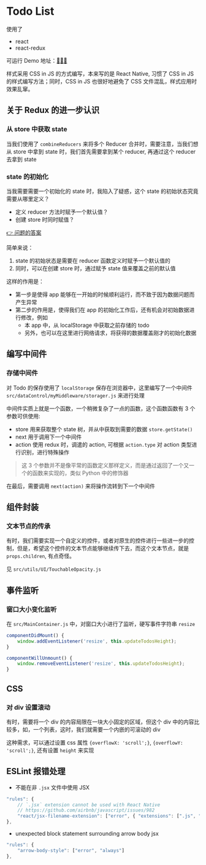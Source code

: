 # Todo List

使用了

- react
- react-redux

可运行 Demo 地址：[🔗🔗🔗](https://monsoir.github.io/React-TodoList/)

样式采用 CSS in JS 的方式编写，本来写的是 React Native, 习惯了 CSS in JS 的样式编写方法；同时，CSS in JS 也很好地避免了 CSS 文件混乱，样式应用时效果乱窜。

## 关于 Redux 的进一步认识

### 从 store 中获取 state

当我们使用了 `combineReducers` 来将多个 Reducer 合并时，需要注意，当我们想从 store 中拿到 state 时，我们首先需要拿到某个 reducer, 再通过这个 reducer 去拿到 state

### state 的初始化

当我需要需要一个初始化的 state 时，我陷入了疑惑，这个 state 的初始状态究竟需要从哪里定义？

- 定义 reducer 方法时赋予一个默认值？
- 创建 store 时同时赋值？

[👉 问题的答案](https://stackoverflow.com/questions/33749759/read-stores-initial-state-in-redux-reducer/33791942#33791942)

简单来说：

1. state 的初始状态是需要在 reducer 函数定义时赋予一个默认值的
2. 同时，可以在创建 store 时，通过赋予 state 值来覆盖之前的默认值

这样的作用是：

- 第一步是使得 app 能够在一开始的时候顺利运行，而不致于因为数据问题而产生异常
- 第二步的作用是，使得我们在 app 的初始化工作后，还有机会对初始数据进行修改，例如
    - 本 app 中，从 localStorage 中获取之前存储的 todo
    - 另外，也可以在这里进行网络请求，将获得的数据覆盖刚才的初始化数据

## 编写中间件

### 存储中间件

对 Todo 的保存使用了 `localStorage` 保存在浏览器中，这里编写了一个中间件 `src/dataControl/myMiddleware/storager.js` 来进行处理

中间件实质上就是一个函数，一个稍微复杂了一点的函数，这个函数函数有 3 个参数可供使用:

- store 用来获取整个 state 树，并从中获取到需要的数据 `store.getState()`
- next 用于调用下一个中间件
- action 使用 redux 时，调遣的 action, 可根据 `action.type` 对 action 类型进行识别，进行特殊操作

> 这 3 个参数并不是像平常的函数定义那样定义，而是通过返回了一个又一个的函数来实现的，类似 Python 中的修饰器

在最后，需要调用 `next(action)` 来将操作流转到下一个中间件

## 组件封装

### 文本节点的传承

有时，我们需要实现一个自定义的控件，或者对原生的控件进行一些进一步的控制，但是，希望这个控件的文本节点能够继续传下去，而这个文本节点，就是 `props.children`, 有点奇怪。

见 `src/utils/UI/TouchableOpacity.js`

## 事件监听

### 窗口大小变化监听

在 `src/MainContainer.js` 中，对窗口大小进行了监听，硬写事件字符串 `resize`

```js
componentDidMount() {
    window.addEventListener('resize', this.updateTodosHeight);
}

componentWillUnmount() {
    window.removeEventListener('resize', this.updateTodosHeight);
}
```

## CSS

### 对 div 设置滚动

有时，需要将一个 div 的内容局限在一块大小固定的区域，但这个 div 中的内容比较多，如，一个列表，这时，我们就需要一个内嵌的可滚动的 div

这种需求，可以通过设置 css 属性 `{overflowX: 'scroll';}`, `{overflowY: 'scroll';}`, 还有设置 `height` 来实现

## ESLint 报错处理

- 不能在非 `.jsx`  文件中使用 JSX

```js
"rules": {
    // `.jsx` extension cannot be used with React Native
    // https://github.com/airbnb/javascript/issues/982
    "react/jsx-filename-extension": ["error", { "extensions": [".js", ".jsx"] }]
},
```

- unexpected block statement surrounding arrow body jsx

```js
"rules": {
    "arrow-body-style": ["error", "always"]
},
```



